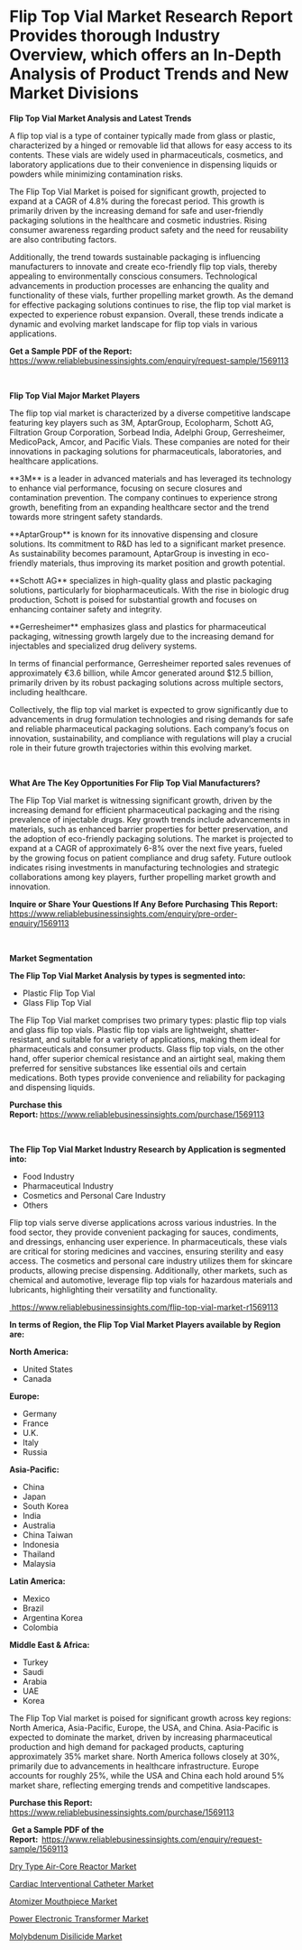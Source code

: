 <p><h1>Flip Top Vial Market Research Report Provides thorough Industry Overview, which offers an In-Depth Analysis of Product Trends and New Market Divisions</h1></p><p><strong>Flip Top Vial Market Analysis and Latest Trends</strong></p>
<p><p>A flip top vial is a type of container typically made from glass or plastic, characterized by a hinged or removable lid that allows for easy access to its contents. These vials are widely used in pharmaceuticals, cosmetics, and laboratory applications due to their convenience in dispensing liquids or powders while minimizing contamination risks.</p><p>The Flip Top Vial Market is poised for significant growth, projected to expand at a CAGR of 4.8% during the forecast period. This growth is primarily driven by the increasing demand for safe and user-friendly packaging solutions in the healthcare and cosmetic industries. Rising consumer awareness regarding product safety and the need for reusability are also contributing factors. </p><p>Additionally, the trend towards sustainable packaging is influencing manufacturers to innovate and create eco-friendly flip top vials, thereby appealing to environmentally conscious consumers. Technological advancements in production processes are enhancing the quality and functionality of these vials, further propelling market growth. As the demand for effective packaging solutions continues to rise, the flip top vial market is expected to experience robust expansion. Overall, these trends indicate a dynamic and evolving market landscape for flip top vials in various applications.</p></p>
<p><strong>Get a Sample PDF of the Report:&nbsp;</strong> <a href="https://www.reliablebusinessinsights.com/enquiry/request-sample/1569113?utm_campaign=48&utm_medium=2&utm_source=Github&utm_content=ia&utm_term=10112024&utm_id=flip-top-vial">https://www.reliablebusinessinsights.com/enquiry/request-sample/1569113</a></p>
<p>&nbsp;</p>
<p><strong>Flip Top Vial Major Market Players</strong></p>
<p><p>The flip top vial market is characterized by a diverse competitive landscape featuring key players such as 3M, AptarGroup, Ecolopharm, Schott AG, Filtration Group Corporation, Sorbead India, Adelphi Group, Gerresheimer, MedicoPack, Amcor, and Pacific Vials. These companies are noted for their innovations in packaging solutions for pharmaceuticals, laboratories, and healthcare applications.</p><p>**3M** is a leader in advanced materials and has leveraged its technology to enhance vial performance, focusing on secure closures and contamination prevention. The company continues to experience strong growth, benefiting from an expanding healthcare sector and the trend towards more stringent safety standards.</p><p>**AptarGroup** is known for its innovative dispensing and closure solutions. Its commitment to R&D has led to a significant market presence. As sustainability becomes paramount, AptarGroup is investing in eco-friendly materials, thus improving its market position and growth potential.</p><p>**Schott AG** specializes in high-quality glass and plastic packaging solutions, particularly for biopharmaceuticals. With the rise in biologic drug production, Schott is poised for substantial growth and focuses on enhancing container safety and integrity.</p><p>**Gerresheimer** emphasizes glass and plastics for pharmaceutical packaging, witnessing growth largely due to the increasing demand for injectables and specialized drug delivery systems. </p><p>In terms of financial performance, Gerresheimer reported sales revenues of approximately €3.6 billion, while Amcor generated around $12.5 billion, primarily driven by its robust packaging solutions across multiple sectors, including healthcare.</p><p>Collectively, the flip top vial market is expected to grow significantly due to advancements in drug formulation technologies and rising demands for safe and reliable pharmaceutical packaging solutions. Each company’s focus on innovation, sustainability, and compliance with regulations will play a crucial role in their future growth trajectories within this evolving market.</p></p>
<p>&nbsp;</p>
<p><strong>What Are The Key Opportunities For Flip Top Vial Manufacturers?</strong></p>
<p><p>The Flip Top Vial market is witnessing significant growth, driven by the increasing demand for efficient pharmaceutical packaging and the rising prevalence of injectable drugs. Key growth trends include advancements in materials, such as enhanced barrier properties for better preservation, and the adoption of eco-friendly packaging solutions. The market is projected to expand at a CAGR of approximately 6-8% over the next five years, fueled by the growing focus on patient compliance and drug safety. Future outlook indicates rising investments in manufacturing technologies and strategic collaborations among key players, further propelling market growth and innovation.</p></p>
<p><strong>Inquire or Share Your Questions If Any Before Purchasing This Report:</strong> <a href="https://www.reliablebusinessinsights.com/enquiry/pre-order-enquiry/1569113?utm_campaign=48&utm_medium=2&utm_source=Github&utm_content=ia&utm_term=10112024&utm_id=flip-top-vial">https://www.reliablebusinessinsights.com/enquiry/pre-order-enquiry/1569113</a></p>
<p>&nbsp;</p>
<p><strong>Market Segmentation</strong></p>
<p><strong>The Flip Top Vial Market Analysis by types is segmented into:</strong></p>
<p><ul><li>Plastic Flip Top Vial</li><li>Glass Flip Top Vial</li></ul></p>
<p><p>The Flip Top Vial market comprises two primary types: plastic flip top vials and glass flip top vials. Plastic flip top vials are lightweight, shatter-resistant, and suitable for a variety of applications, making them ideal for pharmaceuticals and consumer products. Glass flip top vials, on the other hand, offer superior chemical resistance and an airtight seal, making them preferred for sensitive substances like essential oils and certain medications. Both types provide convenience and reliability for packaging and dispensing liquids.</p></p>
<p><strong>Purchase this Report:&nbsp;</strong><a href="https://www.reliablebusinessinsights.com/purchase/1569113?utm_campaign=48&utm_medium=2&utm_source=Github&utm_content=ia&utm_term=10112024&utm_id=flip-top-vial">https://www.reliablebusinessinsights.com/purchase/1569113</a></p>
<p>&nbsp;</p>
<p><strong>The Flip Top Vial Market Industry Research by Application is segmented into:</strong></p>
<p><ul><li>Food Industry</li><li>Pharmaceutical Industry</li><li>Cosmetics and Personal Care Industry</li><li>Others</li></ul></p>
<p><p>Flip top vials serve diverse applications across various industries. In the food sector, they provide convenient packaging for sauces, condiments, and dressings, enhancing user experience. In pharmaceuticals, these vials are critical for storing medicines and vaccines, ensuring sterility and easy access. The cosmetics and personal care industry utilizes them for skincare products, allowing precise dispensing. Additionally, other markets, such as chemical and automotive, leverage flip top vials for hazardous materials and lubricants, highlighting their versatility and functionality.</p></p>
<p><a href="https://www.reliablebusinessinsights.com/flip-top-vial-market-r1569113?utm_campaign=48&utm_medium=2&utm_source=Github&utm_content=ia&utm_term=10112024&utm_id=flip-top-vial">&nbsp;https://www.reliablebusinessinsights.com/flip-top-vial-market-r1569113</a></p>
<p><strong>In terms of Region, the Flip Top Vial Market Players available by Region are:</strong></p>
<p>
    <p> <strong> North America: </strong>
        <ul>
            <li>United States</li>
            <li>Canada</li>
        </ul>
        </p> 
    <p> <strong> Europe: </strong>
        <ul>
            <li>Germany</li>
            <li>France</li>
            <li>U.K.</li>
            <li>Italy</li>
            <li>Russia</li>
        </ul>
        </p> 
    <p> <strong> Asia-Pacific: </strong>
        <ul>
            <li>China</li>
            <li>Japan</li>
            <li>South Korea</li>
            <li>India</li>
            <li>Australia</li>
            <li>China Taiwan</li>
            <li>Indonesia</li>
            <li>Thailand</li>
            <li>Malaysia</li>
        </ul>
        </p> 
    <p> <strong> Latin America: </strong>
        <ul>
            <li>Mexico</li>
            <li>Brazil</li>
            <li>Argentina Korea</li>
            <li>Colombia</li>
        </ul>
        </p> 
    <p> <strong> Middle East & Africa: </strong>
        <ul>
            <li>Turkey</li>
            <li>Saudi</li>
            <li>Arabia</li>
            <li>UAE</li>
            <li>Korea</li>
        </ul>
    </p>
    </p>
<p><p>The Flip Top Vial market is poised for significant growth across key regions: North America, Asia-Pacific, Europe, the USA, and China. Asia-Pacific is expected to dominate the market, driven by increasing pharmaceutical production and high demand for packaged products, capturing approximately 35% market share. North America follows closely at 30%, primarily due to advancements in healthcare infrastructure. Europe accounts for roughly 25%, while the USA and China each hold around 5% market share, reflecting emerging trends and competitive landscapes.</p></p>
<p><strong>Purchase this Report: </strong><a href="https://www.reliablebusinessinsights.com/purchase/1569113?utm_campaign=48&utm_medium=2&utm_source=Github&utm_content=ia&utm_term=10112024&utm_id=flip-top-vial">https://www.reliablebusinessinsights.com/purchase/1569113</a></p>
<p>&nbsp;<strong>Get a Sample PDF of the Report:&nbsp;&nbsp;</strong><a href="https://www.reliablebusinessinsights.com/enquiry/request-sample/1569113?utm_campaign=48&utm_medium=2&utm_source=Github&utm_content=ia&utm_term=10112024&utm_id=flip-top-vial">https://www.reliablebusinessinsights.com/enquiry/request-sample/1569113</a></p>
<p><strong></strong></p>
<p><p><a href="https://www.linkedin.com/pulse/dry-type-air-core-reactor-market-forecasts-trends-impact-analysis-klrnf?utm_campaign=48&utm_medium=2&utm_source=Github&utm_content=ia&utm_term=10112024&utm_id=flip-top-vial">Dry Type Air-Core Reactor Market</a></p><p><a href="https://issuu.com/reportprime-2/docs/cardiac-interventional-catheter-mar_9d42910ae4d758?utm_campaign=48&utm_medium=2&utm_source=Github&utm_content=ia&utm_term=10112024&utm_id=flip-top-vial">Cardiac Interventional Catheter Market</a></p><p><a href="https://issuu.com/reportprime-2/docs/atomizer-mouthpiece-market-size-203_b58dc67f17384d?utm_campaign=48&utm_medium=2&utm_source=Github&utm_content=ia&utm_term=10112024&utm_id=flip-top-vial">Atomizer Mouthpiece Market</a></p><p><a href="https://www.linkedin.com/pulse/power-electronic-transformer-market-penetration-strategies-smgbf?utm_campaign=48&utm_medium=2&utm_source=Github&utm_content=ia&utm_term=10112024&utm_id=flip-top-vial">Power Electronic Transformer Market</a></p><p><a href="https://github.com/azucena6lzcou/Market-Research-Report-List-1/blob/main/molybdenum-disilicide-market.md?utm_campaign=48&utm_medium=2&utm_source=Github&utm_content=ia&utm_term=10112024&utm_id=flip-top-vial">Molybdenum Disilicide Market</a></p></p>